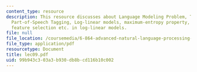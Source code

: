 ```yaml
---
content_type: resource
description: This resource discusses about Language Modeling Problem, Trigram Models,
  Part-of-Speech Tagging, Log-linear models, maximum-entropy property, and smoothing,
  feature selection etc. in log-linear models.
file: null
file_location: /coursemedia/6-864-advanced-natural-language-processing-fall-2005/99b943c303a3b930db8bcd116b10c002_lec09.pdf
file_type: application/pdf
resourcetype: Document
title: lec09.pdf
uid: 99b943c3-03a3-b930-db8b-cd116b10c002
---
```

